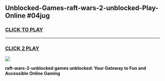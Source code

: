 
## Unblocked-Games-raft-wars-2-unblocked-Play-Online #04jug
<h3>
<a href="https://news.freeplayer.one?title=raft-wars-2-unblocked&ref=3">CLICK TO PLAY</a></h3>
<hr>

<h3>
<a href="https://news.freeplayer.one?title=raft-wars-2-unblocked&ref=3">CLICK 2 PLAY</a>
  
</h3>

<a href="https://news.freeplayer.one?title=raft-wars-2-unblocked&ref=3"><img src="https://clearcache.store/games.png"></a>


**raft-wars-2-unblocked games unblocked: Your Gateway to Fun and Accessible Online Gaming**
